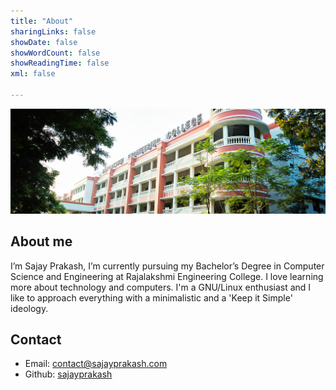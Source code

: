 ```yaml
---
title: "About"
sharingLinks: false
showDate: false
showWordCount: false
showReadingTime: false
xml: false

---
```

![REC](rec.jpg "Rajalakshmi Engineering College" )

## About me
I’m Sajay Prakash, I’m currently pursuing my Bachelor’s Degree in Computer Science and Engineering at Rajalakshmi Engineering College. I love learning more about technology and computers. I'm a GNU/Linux enthusiast and I like to approach everything with a minimalistic and a 'Keep it Simple' ideology.

## Contact
- Email: [contact@sajayprakash.com](mailto:contact@sajayprakash.com)
- Github: [sajayprakash](https://github.com/sajayprakash)
